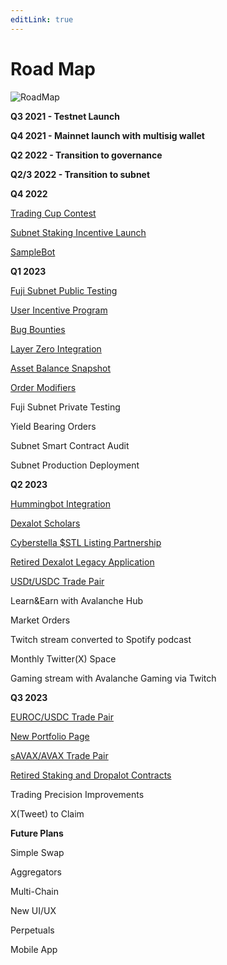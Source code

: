 ```yaml
---
editLink: true
---
```


# Road Map

![RoadMap](/images/roadmap/roadmp081623.png)

**Q3 2021   - Testnet Launch**

**Q4 2021   - Mainnet launch with multisig wallet**

**Q2 2022   - Transition to governance**

**Q2/3 2022 - Transition to subnet**

**Q4 2022**

[Trading Cup Contest](https://medium.com/dexalot/the-dexalot-trading-cup-8eb96aa72944)

[Subnet Staking Incentive Launch](https://medium.com/dexalot/dexalot-subnet-staking-incentive-launch-5d6c0772a24)

[SampleBot](https://medium.com/dexalot/dexalots-sample-bot-8c90408ed244)

**Q1 2023**

[Fuji Subnet Public Testing](https://medium.com/dexalot/the-dexalot-subnet-public-testing-4bea8bc80521)

[User Incentive Program](https://medium.com/dexalot/the-dexalot-incentive-program-1d55c869a6c0)

[Bug Bounties](https://medium.com/dexalot/dexalot-hackenproof-bug-bounty-4ebb2a85dec4)

[Layer Zero Integration](https://medium.com/dexalot/dexalot-x-layer-zero-52b1783c5af2)

[Asset Balance Snapshot](https://medium.com/dexalot/dexalots-asset-balance-snapshot-c2995c16c004)

[Order Modifiers](https://medium.com/dexalot/the-dexalot-subnet-order-modifiers-terms-b6cc9d5abab7)

Fuji Subnet Private Testing

Yield Bearing Orders

Subnet Smart Contract Audit

Subnet Production Deployment


**Q2 2023**

[Hummingbot Integration](https://medium.com/dexalot/dexalot-hummingbot-stepping-stones-part-iv-bd907958cc45)

[Dexalot Scholars](https://medium.com/dexalot/dexalot-scholars-c280a8157fa1)

[Cyberstella $STL Listing Partnership](https://medium.com/dexalot/dexalot-x-cyberstella-a069d63b6f7e)

[Retired Dexalot Legacy Application](https://medium.com/dexalot/dexalot-single-chain-sunset-schedule-847f47091598)

[USDt/USDC Trade Pair]()

Learn&Earn with Avalanche Hub

Market Orders

Twitch stream converted to Spotify podcast

Monthly Twitter(X) Space

Gaming stream with Avalanche Gaming via Twitch


**Q3 2023**

[EUROC/USDC Trade Pair]()

[New Portfolio Page]()

[sAVAX/AVAX Trade Pair]()

[Retired Staking and Dropalot Contracts]()

Trading Precision Improvements

X(Tweet) to Claim


**Future Plans**

Simple Swap

Aggregators

Multi-Chain

New UI/UX

Perpetuals

Mobile App

